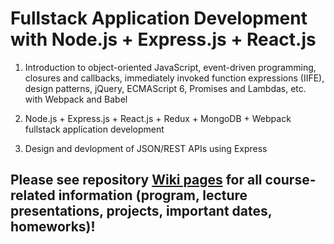 # Fullstack Application Development with Node.js + Express.js + React.js 

 1. Introduction to object-oriented JavaScript, event-driven programming, closures and callbacks, immediately invoked function expressions (IIFE), design patterns, jQuery, ECMAScript 6, Promises and Lambdas, etc. with Webpack and Babel
 
1. Node.js + Express.js + React.js + Redux + MongoDB + Webpack fullstack application development

1. Design and devlopment of JSON/REST APIs using Express

## Please see repository [Wiki pages](https://github.com/iproduct/course-node-express-react/wiki) for all course-related information (program, lecture presentations, projects, important dates, homeworks)!
